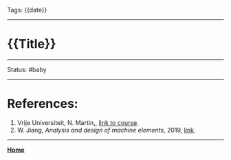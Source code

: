 Tags: 
{{date}}

---
# {{Title}}










---
Status: #baby

---
# References:

1. Vrije Universiteit, N. Martin,, [link to course](https://canvas.utwente.nl/courses/15351/modules/77332).
2. W. Jiang, _Analysis and design of machine elements_, 2019, [link](https://ut.on.worldcat.org/oclc/1084505954).
---
__[Home](!%20Machine%20Elements%20Overview.md)__